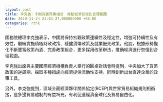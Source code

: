 ```yaml
---
layout: post
title: 李克強：不斷完善政策組合　推動經濟恢復到合理範圍
date: 2020-11-24 23:03:27.000000000 +08:00
categories: rthk
---
```


國務院總理李克強表示，中國將保持宏觀政策連續性及穩定性，增強可持續性及有效性，繼續實施積極財政政策、穩健貨幣政策及就業優先政策。他說，根據形勢變化不斷豐富政策內涵、完善政策組合，更多採用改革辦法，推動經濟運行恢復到合理範圍。

李克強出席與主要國際經濟機構負責人舉行的圓桌對話會時提到，中央加大了貨幣政策的逆周期，採取多種措施向經濟提供流動性支持，同時創新出台直達企業的政策工具。

另外，李克強提到，區域全面經濟夥伴關係協定(RCEP)與世界貿易組織規則相銜接，是多邊貿易體制的有益補充，有利促進經濟全球化及貿易自由化。
